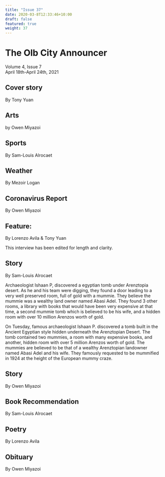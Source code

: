 ```yaml
---
title: "Issue 37"
date: 2020-03-8T12:33:46+10:00
draft: false
featured: true
weight: 37
---
```


# The Olb City Announcer    
Volume 4, Issue 7   
April 18th-April 24th, 2021    

## Cover story
By Tony Yuan



## Arts
by Owen Miyazoi



## Sports
By Sam-Louis Alrocaet



## Weather
By Mezoir Logan



## Coronavirus Report
By Owen Miyazoi



## Feature: 
By Lorenzo Avila & Tony Yuan



This interview has been edited for length and clarity.

## Story
By Sam-Louis Alrocaet

Archaeologist Ishaan P, discovered a egyptian tomb under Arenztopia desert. As he and his team were digging, they found a door leading to a very well preserved room, full of gold with a mummie. They believe the mummie was a wealthy land owner named Abasi Adel. They found 3 other rooms, a library with books that would have been very expensive at that time, a second mummie tomb which is believed to be his wife, and a hidden room with over 10 million Arenzos worth of gold.

On Tuesday, famous archaeologist Ishaan P. discovered a tomb built in the Ancient Egyptian style hidden underneath the Arenztopian Desert. The tomb contained two mummies, a room with many expensive books, and another, hidden room with over 5 million Arenzos worth of gold. The mummies are believed to be that of a wealthy Arenztopian landowner named Abasi Adel and his wife. They famously requested to be mummified in 1924 at the height of the European mummy craze.

## Story
By Owen Miyazoi



## Book Recommendation
By Sam-Louis Alrocaet



## Poetry
By Lorenzo Avila

  

## Obituary
By Owen Miyazoi

